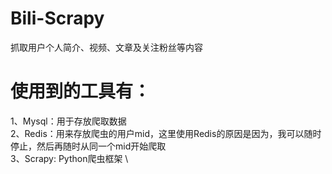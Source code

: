 # Bili-Scrapy
抓取用户个人简介、视频、文章及关注粉丝等内容

# 使用到的工具有：
1、Mysql：用于存放爬取数据 \
2、Redis：用来存放爬虫的用户mid，这里使用Redis的原因是因为，我可以随时停止，然后再随时从同一个mid开始爬取 \
3、Scrapy: Python爬虫框架 \
